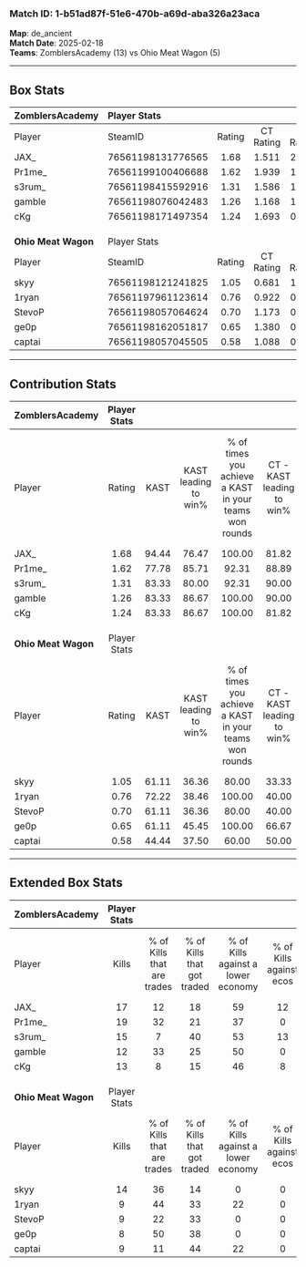 ### Match ID: 1-b51ad87f-51e6-470b-a69d-aba326a23aca  
**Map**: de_ancient  
**Match Date**: 2025-02-18  
**Teams**: ZomblersAcademy (13) vs Ohio Meat Wagon (5)  

---  

## Box Stats  

| **ZomblersAcademy** | Player Stats      |        |           |          |       |       |       |         |        |      |     |
| :- | :- | :-: | :-: | :-: | :-: | :-: | :-: | :-: | :-: | :-: | :-: |
| Player              | SteamID           | Rating | CT Rating | T Rating | KAST  |  ADR  | Kills | Assists | Deaths | K/D  | HS% |
| JAX_                | 76561198131776565 |  1.68  |   1.511   |  2.205   | 94.44 | 95.7  |  17   |    3    |   7    | 2.43 | 58  |
| Pr1me_              | 76561199100406688 |  1.62  |   1.939   |  1.075   | 77.78 | 101.2 |  19   |    4    |   9    | 2.11 | 52  |
| s3rum_              | 76561198415592916 |  1.31  |   1.586   |  1.397   | 83.33 | 93.6  |  15   |    7    |   14   | 1.07 | 60  |
| gamble              | 76561198076042483 |  1.26  |   1.168   |  1.451   | 83.33 | 77.9  |  12   |    6    |   9    | 1.33 | 58  |
| cKg                 | 76561198171497354 |  1.24  |   1.693   |  0.695   | 83.33 | 65.5  |  13   |    6    |   10   | 1.30 | 23  |
|                     |                   |        |           |          |       |       |       |         |        |      |     |
|                     |                   |        |           |          |       |       |       |         |        |      |     |
|                     |                   |        |           |          |       |       |       |         |        |      |     |
| **Ohio Meat Wagon** | Player Stats      |        |           |          |       |       |       |         |        |      |     |
| Player              | SteamID           | Rating | CT Rating | T Rating | KAST  |  ADR  | Kills | Assists | Deaths | K/D  | HS% |
| skyy                | 76561198121241825 |  1.05  |   0.681   |  1.418   | 61.11 | 83.2  |  14   |    4    |   14   | 1.00 | 64  |
| 1ryan               | 76561197961123614 |  0.76  |   0.922   |  0.898   | 72.22 | 62.4  |   9   |    2    |   16   | 0.56 | 33  |
| StevoP              | 76561198057064624 |  0.70  |   1.173   |  0.638   | 61.11 | 58.0  |   9   |    3    |   15   | 0.60 | 44  |
| ge0p                | 76561198162051817 |  0.65  |   1.380   |  0.484   | 61.11 | 61.4  |   8   |    7    |   16   | 0.50 | 62  |
| captai              | 76561198057045505 |  0.58  |   1.088   |  0.373   | 44.44 | 59.4  |   9   |    3    |   15   | 0.60 | 55  |
---  

## Contribution Stats  

| **ZomblersAcademy** | Player Stats |       |                      |                                                        |                           |                                                             |                          |                                                            |
| :- | :-: | :-: | :-: | :-: | :-: | :-: | :-: | :-: |
| Player              |    Rating    | KAST  | KAST leading to win% | % of times you achieve a KAST in your teams won rounds | CT - KAST leading to win% | CT - % of times you achieve a KAST in your teams won rounds | T - KAST leading to win% | T - % of times you achieve a KAST in your teams won rounds |
| JAX_                |     1.68     | 94.44 |        76.47         |                         100.00                         |           81.82           |                           100.00                            |          66.67           |                           100.00                           |
| Pr1me_              |     1.62     | 77.78 |        85.71         |                         92.31                          |           88.89           |                            88.89                            |          80.00           |                           100.00                           |
| s3rum_              |     1.31     | 83.33 |        80.00         |                         92.31                          |           90.00           |                           100.00                            |          60.00           |                           75.00                            |
| gamble              |     1.26     | 83.33 |        86.67         |                         100.00                         |           90.00           |                           100.00                            |          80.00           |                           100.00                           |
| cKg                 |     1.24     | 83.33 |        86.67         |                         100.00                         |           81.82           |                           100.00                            |          100.00          |                           100.00                           |
|                     |              |       |                      |                                                        |                           |                                                             |                          |                                                            |
|                     |              |       |                      |                                                        |                           |                                                             |                          |                                                            |
|                     |              |       |                      |                                                        |                           |                                                             |                          |                                                            |
| **Ohio Meat Wagon** | Player Stats |       |                      |                                                        |                           |                                                             |                          |                                                            |
| Player              |    Rating    | KAST  | KAST leading to win% | % of times you achieve a KAST in your teams won rounds | CT - KAST leading to win% | CT - % of times you achieve a KAST in your teams won rounds | T - KAST leading to win% | T - % of times you achieve a KAST in your teams won rounds |
| skyy                |     1.05     | 61.11 |        36.36         |                         80.00                          |           33.33           |                            50.00                            |          37.50           |                           100.00                           |
| 1ryan               |     0.76     | 72.22 |        38.46         |                         100.00                         |           40.00           |                           100.00                            |          37.50           |                           100.00                           |
| StevoP              |     0.70     | 61.11 |        36.36         |                         80.00                          |           40.00           |                           100.00                            |          33.33           |                           66.67                            |
| ge0p                |     0.65     | 61.11 |        45.45         |                         100.00                         |           66.67           |                           100.00                            |          37.50           |                           100.00                           |
| captai              |     0.58     | 44.44 |        37.50         |                         60.00                          |           50.00           |                           100.00                            |          25.00           |                           33.33                            |
---  

## Extended Box Stats  

| **ZomblersAcademy** | Player Stats |                            |                            |                                    |                         |                              |                                 |        |                             |                                     |                          |                               |                            |
| :- | :-: | :-: | :-: | :-: | :-: | :-: | :-: | :-: | :-: | :-: | :-: | :-: | :-: |
| Player              |    Kills     | % of Kills that are trades | % of Kills that got traded | % of Kills against a lower economy | % of Kills against ecos | % of Kills that are flawless | % of Kills that are close duels | Deaths | % of Deaths that get traded | % of Deaths against a lower economy | % of Deaths against ecos | % of Deaths that are flawless | % of Deaths that are close |
| JAX_                |      17      |             12             |             18             |                 59                 |           12            |              53              |               18                |   7    |             29              |                 43                  |            0             |              71               |             0              |
| Pr1me_              |      19      |             32             |             21             |                 37                 |            0            |              63              |               11                |   9    |             11              |                 33                  |            0             |              78               |             0              |
| s3rum_              |      15      |             7              |             40             |                 53                 |           13            |              53              |                7                |   14   |             50              |                 43                  |            0             |              64               |             0              |
| gamble              |      12      |             33             |             25             |                 50                 |            0            |              67              |                0                |   9    |             11              |                 33                  |            0             |              89               |             11             |
| cKg                 |      13      |             8              |             15             |                 46                 |            8            |              69              |                8                |   10   |             40              |                 50                  |            0             |              60               |             10             |
|                     |              |                            |                            |                                    |                         |                              |                                 |        |                             |                                     |                          |                               |                            |
|                     |              |                            |                            |                                    |                         |                              |                                 |        |                             |                                     |                          |                               |                            |
|                     |              |                            |                            |                                    |                         |                              |                                 |        |                             |                                     |                          |                               |                            |
| **Ohio Meat Wagon** | Player Stats |                            |                            |                                    |                         |                              |                                 |        |                             |                                     |                          |                               |                            |
| Player              |    Kills     | % of Kills that are trades | % of Kills that got traded | % of Kills against a lower economy | % of Kills against ecos | % of Kills that are flawless | % of Kills that are close duels | Deaths | % of Deaths that get traded | % of Deaths against a lower economy | % of Deaths against ecos | % of Deaths that are flawless | % of Deaths that are close |
| skyy                |      14      |             36             |             14             |                 0                  |            0            |              86              |                7                |   14   |             29              |                 21                  |            7             |              64               |             14             |
| 1ryan               |      9       |             44             |             33             |                 22                 |            0            |              67              |                0                |   16   |             31              |                 19                  |            6             |              50               |             6              |
| StevoP              |      9       |             22             |             33             |                 0                  |            0            |              67              |                0                |   15   |             27              |                 20                  |            7             |              53               |             7              |
| ge0p                |      8       |             50             |             38             |                 0                  |            0            |              63              |                0                |   16   |             25              |                 19                  |            6             |              63               |             13             |
| captai              |      9       |             11             |             44             |                 22                 |            0            |              56              |               11                |   15   |              7              |                 20                  |            7             |              73               |             7              |
